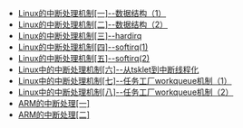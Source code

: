 * [Linux的中断处理机制[一]--数据结构（1）](https://adtxl.com/index.php/archives/701.html)
* [Linux的中断处理机制[二]--数据结构（2）](https://adtxl.com/index.php/archives/705.html)
* [Linux的中断处理机制[三]--hardirq](https://adtxl.com/index.php/archives/706.html)
* [Linux的中断处理机制[四]--softirq(1)](https://adtxl.com/index.php/archives/709.html)
* [Linux的中断处理机制[五]--softirq(2)](https://adtxl.com/index.php/archives/711.html)
* [Linux中的中断处理机制[六]--从tsklet到中断线程化](https://adtxl.com/index.php/archives/716.html)
* [Linux中的中断处理机制[七]--任务工厂workqueue机制（1）](https://adtxl.com/index.php/archives/717.html)
* [Linux中的中断处理机制[八]--任务工厂workqueue机制（2）](https://adtxl.com/index.php/archives/719.html)
* [ARM的中断处理[一]](https://adtxl.com/index.php/archives/720.html)
* [ARM的中断处理[二]](https://adtxl.com/index.php/archives/723.html)
